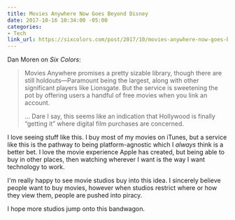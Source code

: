```yaml
---
title: Movies Anywhere Now Goes Beyond Disney
date: 2017-10-16 10:34:00 -05:00
categories:
- Tech
link_url: https://sixcolors.com/post/2017/10/movies-anywhere-now-goes-beyond-disney/
---
```


Dan Moren on *Six Colors*:

> Movies Anywhere promises a pretty sizable library, though there are still holdouts—Paramount being the largest, along with other significant players like Lionsgate. But the service is sweetening the pot by offering users a handful of free movies when you link an account.
>
>…
> Dare I say, this seems like an indication that Hollywood is finally “getting it” where digital film purchases are concerned.

I love seeing stuff like this. I buy most of my movies on iTunes, but a service like this is the pathway to being platform-agnostic which I *always* think is a better bet. I love the movie experience Apple has created, but being able to buy in other places, then watching wherever I want is the way I want technology to work.

I'm really happy to see movie studios buy into this idea. I sincerely believe people want to buy movies, however when studios restrict where or how they view them, people are pushed into piracy.

I hope more studios jump onto this bandwagon.
